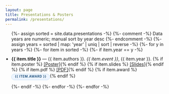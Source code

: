 ```yaml
---
layout: page
title: Presentations & Posters
permalink: /presentations/
---
```


<style>
/* Scoped styles for presentations page */
ul.presentations-list { padding-left: 1.2rem; }
ul.presentations-list li { margin: .75rem 0; }
.award-badge {
  display: inline-block;
  margin-top: .3rem;
  padding: 3px 10px 4px;
  font-size: 0.65rem;
  font-weight: 600;
  letter-spacing: .5px;
  text-transform: uppercase;
  background: #eef5ff;
  color: #0f4573;
  border: 1px solid #c2ddf3;
  border-radius: 999px;
  line-height: 1;
}
</style>

<ul class="presentations-list">
{%- assign sorted = site.data.presentations -%}
{%- comment -%} Data years are numeric; manual sort by year desc {%- endcomment -%}
{%- assign years = sorted | map: 'year' | uniq | sort | reverse -%}
{%- for y in years -%}
  {%- for item in sorted -%}
    {%- if item.year == y -%}
  <li>
    <strong>{{ item.title }}</strong> — {{ item.authors }}. <em>{{ item.event }}</em>, {{ item.year }}.
    {% if item.poster %} <a href="{{ item.poster | relative_url }}">[Poster]</a>{% endif %}
    {% if item.slides %} <a href="{{ item.slides | relative_url }}">[Slides]</a>{% endif %}
    {% if item.pdf %} <a href="{{ item.pdf | relative_url }}">[PDF]</a>{% endif %}
    {% if item.award %}<br><span class="award-badge" aria-label="Award received">{{ item.award }}</span>{% endif %}
  </li>
    {%- endif -%}
  {%- endfor -%}
{%- endfor -%}
</ul>
